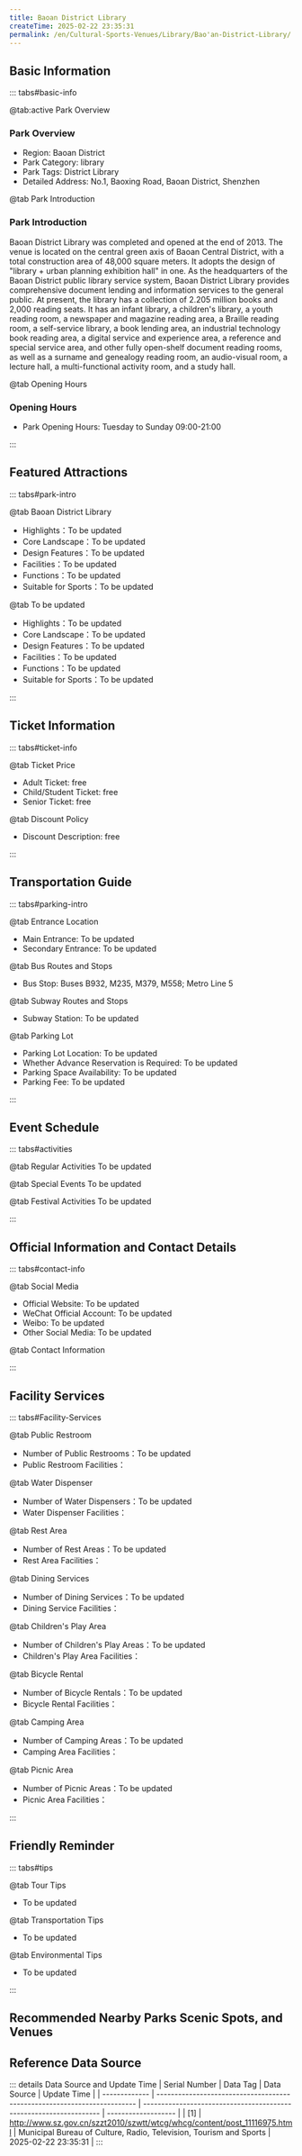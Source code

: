 ```yaml
---
title: Baoan District Library
createTime: 2025-02-22 23:35:31
permalink: /en/Cultural-Sports-Venues/Library/Bao'an-District-Library/
---
```



<script setup>
import ImageSwiper from '/.vuepress/theme/components/ImageSwiper.vue'
// 轮播图数据
const swiperItems = [
    {
                link: 'http://www.sz.gov.cn/img/4/4097/4097241/11116975.jpg',
                title: 'Baoan District Library',
                description: 'Baoan District Library was completed and opened at the end of 2013. The venue is located on the cent...',
                author: 'Municipal Bureau of Culture, Radio, Television, Tourism and Sports',
                date: '2025/02/23'
                },
  {
                link: 'http://www.sz.gov.cn/img/4/4097/4097241/11116975.jpg',
                title: 'Baoan District Library',
                description: 'Baoan District Library was completed and opened at the end of 2013. The venue is located on the cent...',
                author: 'Municipal Bureau of Culture, Radio, Television, Tourism and Sports',
                date: '2025/02/23'
                }
]
// 配置项
const swiperConfig = {
  height: 500,
  showInfo: true
}
</script>
<!-- 轮播图组件 -->
<ImageSwiper :items="swiperItems" :config="swiperConfig" />



## Basic Information

::: tabs#basic-info

@tab:active Park Overview
### Park Overview
- Region: Baoan District
- Park Category: library
- Park Tags: District Library
- Detailed Address: No.1, Baoxing Road, Baoan District, Shenzhen

@tab Park Introduction
### Park Introduction
Baoan District Library was completed and opened at the end of 2013. The venue is located on the central green axis of Baoan Central District, with a total construction area of 48,000 square meters. It adopts the design of "library + urban planning exhibition hall" in one. As the headquarters of the Baoan District public library service system, Baoan District Library provides comprehensive document lending and information services to the general public. At present, the library has a collection of 2.205 million books and 2,000 reading seats. It has an infant library, a children's library, a youth reading room, a newspaper and magazine reading area, a Braille reading room, a self-service library, a book lending area, an industrial technology book reading area, a digital service and experience area, a reference and special service area, and other fully open-shelf document reading rooms, as well as a surname and genealogy reading room, an audio-visual room, a lecture hall, a multi-functional activity room, and a study hall.

@tab Opening Hours
### Opening Hours
- Park Opening Hours: Tuesday to Sunday 09:00-21:00

:::

## Featured Attractions

::: tabs#park-intro

@tab Baoan District Library
<ImageCard
image="http://www.sz.gov.cn/img/4/4097/4097241/11116975.jpg"
    title="Baoan District Library"
    description="Baoan District Library was completed and opened at the end of 2013. The venue is located on the central green axis of Baoan Central District, with a total construction area of 48,000 square meters. It adopts the design of 'library + urban planning exhibition hall' in one. As the headquarters of the Baoan District public library service system, Baoan District Library provides comprehensive document lending and information services to the general public. At present, the library has a collection of 2.205 million books and 2,000 reading seats. It has an infant library, a children's library, a youth reading room, a newspaper and magazine reading area, a Braille reading room, a self-service library, a book lending area, an industrial technology book reading area, a digital service and experience area, a reference and special service area, and other fully open-shelf document reading rooms, as well as a surname and genealogy reading room, an audio-visual room, a lecture hall, a multi-functional activity room, and a study hall."
    date=""
    author="Municipal Bureau of Culture, Radio, Television, Tourism and Sports"
/>


- Highlights：To be updated
- Core Landscape：To be updated
- Design Features：To be updated
- Facilities：To be updated
- Functions：To be updated
- Suitable for Sports：To be updated

@tab To be updated
<ImageCard
image="http://www.sz.gov.cn/img/4/4097/4097241/11116975.jpg"
    title="Baoan District Library"
    description="Baoan District Library was completed and opened at the end of 2013. The venue is located on the central green axis of Baoan Central District, with a total construction area of 48,000 square meters. It adopts the design of 'library + urban planning exhibition hall' in one. As the headquarters of the Baoan District public library service system, Baoan District Library provides comprehensive document lending and information services to the general public. At present, the library has a collection of 2.205 million books and 2,000 reading seats. It has an infant library, a children's library, a youth reading room, a newspaper and magazine reading area, a Braille reading room, a self-service library, a book lending area, an industrial technology book reading area, a digital service and experience area, a reference and special service area, and other fully open-shelf document reading rooms, as well as a surname and genealogy reading room, an audio-visual room, a lecture hall, a multi-functional activity room, and a study hall."
    date=""
    author="Municipal Bureau of Culture, Radio, Television, Tourism and Sports"
/>


- Highlights：To be updated
- Core Landscape：To be updated
- Design Features：To be updated
- Facilities：To be updated
- Functions：To be updated
- Suitable for Sports：To be updated

:::

## Ticket Information

::: tabs#ticket-info

@tab Ticket Price
- Adult Ticket: free
- Child/Student Ticket: free
- Senior Ticket: free

@tab Discount Policy
- Discount Description: free

:::

## Transportation Guide

::: tabs#parking-intro

@tab Entrance Location
- Main Entrance: To be updated
- Secondary Entrance: To be updated

@tab Bus Routes and Stops
- Bus Stop: Buses B932, M235, M379, M558; Metro Line 5

@tab Subway Routes and Stops
- Subway Station: To be updated

@tab Parking Lot
- Parking Lot Location: To be updated
- Whether Advance Reservation is Required: To be updated
- Parking Space Availability: To be updated
- Parking Fee: To be updated

:::

## Event Schedule

::: tabs#activities

@tab Regular Activities
To be updated

@tab Special Events
To be updated

@tab Festival Activities
To be updated

:::

## Official Information and Contact Details

::: tabs#contact-info

@tab Social Media
- Official Website: To be updated
- WeChat Official Account: To be updated
- Weibo: To be updated
- Other Social Media: To be updated

@tab Contact Information

:::

## Facility Services

::: tabs#Facility-Services

@tab Public Restroom
- Number of Public Restrooms：To be updated
- Public Restroom Facilities：

@tab Water Dispenser
- Number of Water Dispensers：To be updated
- Water Dispenser Facilities：

@tab Rest Area
- Number of Rest Areas：To be updated
- Rest Area Facilities：

@tab Dining Services
- Number of Dining Services：To be updated
- Dining Service Facilities：

@tab Children's Play Area
- Number of Children's Play Areas：To be updated
- Children's Play Area Facilities：

@tab Bicycle Rental
- Number of Bicycle Rentals：To be updated
- Bicycle Rental Facilities：

@tab Camping Area
- Number of Camping Areas：To be updated
- Camping Area Facilities：

@tab Picnic Area
- Number of Picnic Areas：To be updated
- Picnic Area Facilities：

:::

## Friendly Reminder

::: tabs#tips

@tab Tour Tips
- To be updated

@tab Transportation Tips
- To be updated

@tab Environmental Tips
- To be updated

:::

## Recommended Nearby Parks Scenic Spots, and Venues

<CardGrid>
  <ImageCard
        image="https://www.sz.gov.cn/img/4/4097/4097207/11127422.png"
        title="Longgang District Library"
        description="Longgang District Library is located in the central city of Longgang District. The building area is 24,000 square meters. The main and branch libraries currently have a paper book collection of 3.21 million volumes, 1,600 reading seats, 300 network nodes, and receive an average of 6,172 readers per day. The library is divided into four major reader service areas: digital experience area, new book recommendation area, party history and party building area, 24-hour self-service library, newspaper and magazine reading area, reference lending area, social science lending area, natural science lending area, Hakka literature collection center, and literature and art lending area. In addition, the Bailong Ink Treasure Collection Room collects the original calligraphy of the word 'dragon' by 100 calligraphers across the country."
        href="/en/Cultural-Sports-Venues/Library/Longgang-District-Library/"
        author="To be updated"
        date="2025/01/02"
      />
      <ImageCard
        image="https://www.sz.gov.cn/img/4/4097/4097207/11127422.png"
        title="Longgang District Library"
        description="Longgang District Library is located in the central city of Longgang District. The building area is 24,000 square meters. The main and branch libraries currently have a paper book collection of 3.21 million volumes, 1,600 reading seats, 300 network nodes, and receive an average of 6,172 readers per day. The library is divided into four major reader service areas: digital experience area, new book recommendation area, party history and party building area, 24-hour self-service library, newspaper and magazine reading area, reference lending area, social science lending area, natural science lending area, Hakka literature collection center, and literature and art lending area. In addition, the Bailong Ink Treasure Collection Room collects the original calligraphy of the word 'dragon' by 100 calligraphers across the country."
        href="/en/Cultural-Sports-Venues/Library/Longgang-District-Library/"
        author="To be updated"
        date="2025/01/02"
      />
    </CardGrid>


## Reference Data Source

::: details Data Source and Update Time
| Serial Number | Data Tag                                                                 | Data Source                                                        | Update Time         |
| ------------- | ------------------------------------------------------------------------ | ------------------------------------------------------------------ | ------------------- |
| [1]           | http://www.sz.gov.cn/szzt2010/szwtt/wtcg/whcg/content/post_11116975.html | Municipal Bureau of Culture, Radio, Television, Tourism and Sports | 2025-02-22 23:35:31 |
:::

